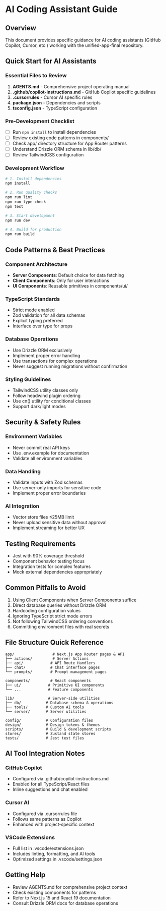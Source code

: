 # AI Coding Assistant Guide

## Overview
This document provides specific guidance for AI coding assistants (GitHub Copilot, Cursor, etc.) working with the unified-app-final repository.

## Quick Start for AI Assistants

### Essential Files to Review
1. **AGENTS.md** - Comprehensive project operating manual
2. **.github/copilot-instructions.md** - GitHub Copilot specific guidelines
3. **.cursorrules** - Cursor AI specific rules
4. **package.json** - Dependencies and scripts
5. **tsconfig.json** - TypeScript configuration

### Pre-Development Checklist
- [ ] Run `npm install` to install dependencies
- [ ] Review existing code patterns in components/
- [ ] Check app/ directory structure for App Router patterns
- [ ] Understand Drizzle ORM schema in lib/db/
- [ ] Review TailwindCSS configuration

### Development Workflow
```bash
# 1. Install dependencies
npm install

# 2. Run quality checks
npm run lint
npm run type-check  
npm test

# 3. Start development
npm run dev

# 4. Build for production
npm run build
```

## Code Patterns & Best Practices

### Component Architecture
- **Server Components**: Default choice for data fetching
- **Client Components**: Only for user interactions
- **UI Components**: Reusable primitives in components/ui/

### TypeScript Standards
- Strict mode enabled
- Zod validation for all data schemas
- Explicit typing preferred
- Interface over type for props

### Database Operations
- Use Drizzle ORM exclusively
- Implement proper error handling
- Use transactions for complex operations
- Never suggest running migrations without confirmation

### Styling Guidelines
- TailwindCSS utility classes only
- Follow headwind plugin ordering
- Use cn() utility for conditional classes
- Support dark/light modes

## Security & Safety Rules

### Environment Variables
- Never commit real API keys
- Use .env.example for documentation
- Validate all environment variables

### Data Handling
- Validate inputs with Zod schemas
- Use server-only imports for sensitive code
- Implement proper error boundaries

### AI Integration
- Vector store files ≤25MB limit
- Never upload sensitive data without approval
- Implement streaming for better UX

## Testing Requirements
- Jest with 90% coverage threshold
- Component behavior testing focus
- Integration tests for complex features
- Mock external dependencies appropriately

## Common Pitfalls to Avoid
1. Using Client Components when Server Components suffice
2. Direct database queries without Drizzle ORM
3. Hardcoding configuration values
4. Ignoring TypeScript strict mode errors
5. Not following TailwindCSS ordering conventions
6. Committing environment files with real secrets

## File Structure Quick Reference
```
app/                 # Next.js App Router pages & API
├── actions/         # Server Actions
├── api/            # API Route Handlers  
├── chat/           # Chat interface pages
└── prompts/        # Prompt management pages

components/         # React components
├── ui/            # Primitive UI components
└── ...            # Feature components

lib/               # Server-side utilities
├── db/           # Database schema & operations
├── tools/        # Custom AI tools
└── server/       # Server utilities

config/           # Configuration files
design/           # Design tokens & themes
scripts/          # Build & development scripts
stores/           # Zustand state stores
tests/            # Jest test files
```

## AI Tool Integration Notes

### GitHub Copilot
- Configured via .github/copilot-instructions.md
- Enabled for all TypeScript/React files
- Inline suggestions and chat enabled

### Cursor AI  
- Configured via .cursorrules file
- Follows same patterns as Copilot
- Enhanced with project-specific context

### VSCode Extensions
- Full list in .vscode/extensions.json
- Includes linting, formatting, and AI tools
- Optimized settings in .vscode/settings.json

## Getting Help
- Review AGENTS.md for comprehensive project context
- Check existing components for patterns
- Refer to Next.js 15 and React 19 documentation
- Consult Drizzle ORM docs for database operations